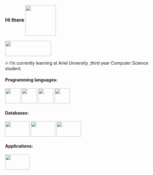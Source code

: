 ### Hi there <img style="vertical-align:middle" src="https://user-images.githubusercontent.com/44750349/124947185-4a944500-e018-11eb-93b8-d3d00114b6c6.png" width="100" height="100" />

[<img style="vertical-align:middle" src="https://user-images.githubusercontent.com/44750349/124949797-8cbe8600-e01a-11eb-9dbf-4aba9713ad3b.png" width="150" height="50" />](https://www.linkedin.com/in/avichaynega/)

<!--
**avichaynega/avichaynega** is a ✨ _special_ ✨ repository because its `README.md` (this file) appears on your GitHub profile.

Here are some ideas to get you started:

- 🔭 I’m currently working on ...
- 🌱 I’m currently learning ...
- 👯 I’m looking to collaborate on ...
- 🤔 I’m looking for help with ...
- 💬 Ask me about ...
- 📫 How to reach me: ...
- 😄 Pronouns: ...
- ⚡ Fun fact: ...
-->
:fire: I’m currently learning at Ariel Unversity ,third year Computer Science student.

#### Programming languages:

<img src="https://upload.wikimedia.org/wikipedia/commons/thumb/1/18/ISO_C%2B%2B_Logo.svg/1200px-ISO_C%2B%2B_Logo.svg.png" width="50" height="50" /> <img src="https://i0.wp.com/evomics.org/wp-content/uploads/2011/09/python-logo-glassy.png?fit=286%2C364" width="50" height="50" /> <img src="https://upload.wikimedia.org/wikipedia/commons/1/19/C_Logo.png" width="50" height="50" /> <img src="https://upload.wikimedia.org/wikipedia/he/0/05/Java_Logo.svg.png" width="50" height="50" />
#### Databases:
<img src="https://cdn2.iconfinder.com/data/icons/line-design-database-set-4/21/sql-badge-512.png" width="80" height="50"/> <img src="https://infinapps.com/wp-content/uploads/2018/10/mongodb-logo.png" width="80" height="50"/> <img src="https://upload.wikimedia.org/wikipedia/commons/b/bd/Firebase_Logo.png" width="80" height="50"/> 

#### Applications:
<img src="https://www.bugfixblog.com/wp-content/uploads/2017/01/android-studio-logo.png" width="80" height="50"/>
